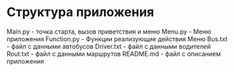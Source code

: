 # Структура приложения

Main.py - точка старта, вызов приветствия и меню
Menu.py - Меню приложения
Function.py - Функции реализующие действия Меню
Bus.txt - файл с данными автобусов
Driver.txt - файл с данными водителей
Rout.txt - файл с данными маршрутов
README.md - файл с описанием приложения
